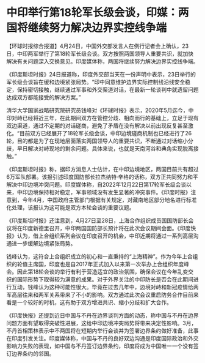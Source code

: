 # 中印举行第18轮军长级会谈，印媒：两国将继续努力解决边界实控线争端

【环球时报综合报道】4月24日，中国外交部发言人在例行记者会上确认，23日，中印两军举行了第18轮军长级会谈。双方按照两国领导人重要共识，就加快解决有关问题深入交换意见。印度媒体称，两国将继续努力解决边界实控线争端。

《印度斯坦时报》24日报道称，印度外交部当天在一份声明中表示，23日举行的军长级会谈旨在缓和边境紧张局势。“印中同意维护边界实际控制线沿线安全稳定，保持密切接触，继续通过军事和外交渠道对话，在最新一轮谈判中就遗留问题达成双方都能接受的解决方案。”

清华大学国家战略研究院研究员钱峰对《环球时报》表示，2020年5月迄今，中印对峙已经将近三年，在此期间双方在管控分歧、相向而行的基础上，立足于现有双边渠道，通过不定期的对话磋商，避免了矛盾在没有解决以前出现反复甚至激化。“目前双方已经展开了18轮军长级会谈，中印边境磋商机制也已经进行了26轮，目的都是为了在现地层面落实两国领导人的重要共识，不断通过对话缩小分歧，早日解决对峙现地的剩余问题。具体来说，也就是天南河谷和典角实现脱离接触。”

《印度斯坦时报》称，据印方消息人士估计，在中印边境地区，两国目前共有超过6万军队部署。该报引述印度国防部长拉杰纳特·辛格的话称，双方正共同努力和平解决中印边境冲突问题。印度媒体称，自2022年12月22日第17轮军长级会谈以来，中印边境保持相对稳定，军事领域没有发生显著的冲突事件。《印度时报》注意到，今年4月，中国政府主管部门根据有关规定，对藏南地区部分地名进行标准化处理，该报认为这可能是双方本轮会谈的重要议题。

《印度斯坦时报》还注意到，4月27日至28日，上海合作组织成员国国防部长会议将在印度新德里召开，中印两国国防部长预计将在此次会议期间会面。《印度快报》认为，借上合组织系列会议在印度召开的机会，中印近期将通过一系列高层沟通进一步缓解边境紧张局势。

钱峰认为，这符合上合组织成立的初心和一直秉持的“上海精神”。作为今年上合组织的轮值主席国，印度也是自2017年正式加入以来第一次举办上合组织年度峰会。因此第18轮会谈的举行有利于营造适宜的政治氛围，确保会议在今年乱变交织的国际形势下取得较为满意的成果。对于外界关注的中印防长是否会在此期间进行互动，钱峰认为这种可能性很大。毕竟在过去几年中，边境对峙和新冠疫情给两军高层往来和两军关系带来了不小的影响。双方通过此次会议重启防务合作目前来看是一个较好的时机，这有助于双方增进共识、缩小分歧和扩大合作。

《印度快报》还提到近日中国与不丹在边界谈判方面的动态，称中国与不丹在边界问题方面有望取得突破性进展，这给中印边境冲突局势将带来决定性影响。3月，不丹首相策林表示中不两国将在短期内举行会谈并为签署边界条约做好准备，此事在印度引发关注。印度媒体称，中国与不丹的良好双边沟通是印度国际政治和外交影响力失败的表现，如中国与不丹签订边界条约，印度将成为中国唯一一个没有签订边界条约的邻国。

